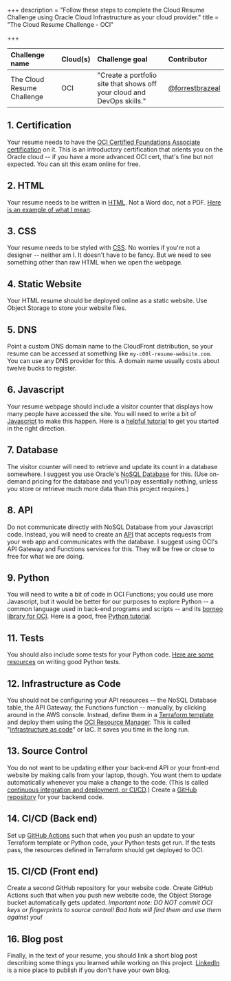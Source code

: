 +++
description = "Follow these steps to complete the Cloud Resume Challenge using Oracle Cloud Infrastructure as your cloud provider."
title = "The Cloud Resume Challenge - OCI"

+++

| Challenge name | Cloud(s) | Challenge goal | Contributor |
| :--- | :--- | :--- | :--- |
| The Cloud Resume Challenge | OCI | "Create a portfolio site that shows off your cloud and DevOps skills." | [@forrestbrazeal](https://twitter.com/forrestbrazeal) |

## 1. Certification

Your resume needs to have the [OCI Certified Foundations Associate certification](https://education.oracle.com/oracle-cloud-infrastructure-2022-foundations-associate/pexam_1Z0-1085-22) on it. This is an introductory certification that orients you on the Oracle cloud -- if you have a more advanced OCI cert, that's fine but not expected. You can sit this exam online for free. 

## 2. HTML

 Your resume needs to be written in [HTML](https://developer.mozilla.org/en-US/docs/Web/HTML). Not a Word doc, not a PDF. [Here is an example of what I mean](https://codepen.io/emzarts/pen/OXzmym).

## 3. CSS
Your resume needs to be styled with [CSS](https://www.w3schools.com/css/). No worries if you're not a designer -- neither am I. It doesn't have to be fancy. But we need to see something other than raw HTML when we open the webpage.

## 4. Static Website
Your HTML resume should be deployed online as a static website. Use Object Storage to store your website files. 

## 5. DNS
Point a custom DNS domain name to the CloudFront distribution, so your resume can be accessed at something like `my-c00l-resume-website.com`. You can use any DNS provider for this. A domain name usually costs about twelve bucks to register.

## 6. Javascript
Your resume webpage should include a visitor counter that displays how many people have accessed the site. You will need to write a bit of [Javascript](https://developer.mozilla.org/en-US/docs/Web/JavaScript) to make this happen. Here is a [helpful tutorial](https://www.codecademy.com/learn/introduction-to-javascript) to get you started in the right direction.

## 7. Database
The visitor counter will need to retrieve and update its count in a database somewhere. I suggest you use Oracle's [NoSQL Database](https://www.oracle.com/database/nosql/) for this. (Use on-demand pricing for the database and you'll pay essentially nothing, unless you store or retrieve much more data than this project requires.)

## 8. API
Do not communicate directly with NoSQL Database from your Javascript code. Instead, you will need to create an [API](https://medium.com/@perrysetgo/what-exactly-is-an-api-69f36968a41f) that accepts requests from your web app and communicates with the database. I suggest using OCI's API Gateway and Functions services for this. They will be free or close to free for what we are doing. 

## 9. Python
You will need to write a bit of code in OCI Functions; you could use more Javascript, but it would be better for our purposes to explore Python -- a common language used in back-end programs and scripts -- and its [borneo library for OCI](https://nosql-python-sdk.readthedocs.io/en/latest/index.html). Here is a good, free [Python tutorial](https://www.learnpython.org/).

## 11. Tests
You should also include some tests for your Python code. [Here are some resources](https://realpython.com/python-testing/) on writing good Python tests.

## 12. Infrastructure as Code
You should not be configuring your API resources -- the NoSQL Database table, the API Gateway, the Functions function -- manually, by clicking around in the AWS console. Instead, define them in a [Terraform template](https://www.terraform.io/) and deploy them using the [OCI Resource Manager](https://docs.oracle.com/en-us/iaas/Content/ResourceManager/home.htm#ResourceManager). This is called "[infrastructure as code](https://www.hashicorp.com/resources/what-is-infrastructure-as-code/)" or IaC. It saves you time in the long run.

## 13. Source Control
You do not want to be updating either your back-end API or your front-end website by making calls from your laptop, though. You want them to update automatically whenever you make a change to the code. (This is called [continuous integration and deployment, or CI/CD](https://help.github.com/en/actions/building-and-testing-code-with-continuous-integration/about-continuous-integration).) Create a [GitHub repository](https://help.github.com/en/github/creating-cloning-and-archiving-repositories/creating-a-new-repository) for your backend code. 

## 14. CI/CD (Back end)
Set up [GitHub Actions](https://help.github.com/en/actions/getting-started-with-github-actions/about-github-actions) such that when you push an update to your Terraform template or Python code, your Python tests get run. If the tests pass, the resources defined in Terraform should get deployed to OCI.

## 15. CI/CD (Front end)
Create a second GitHub repository for your website code. Create GitHub Actions such that when you push new website code, the Object Storage bucket automatically gets updated.  *Important note: DO NOT commit OCI keys or fingerprints to source control! Bad hats will find them and use them against you!*

## 16. Blog post
Finally, in the text of your resume, you should link a short blog post describing some things you learned while working on this project. [LinkedIn](https://www.linkedin.com/feed/) is a nice place to publish if you don't have your own blog.
